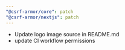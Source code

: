 ```yaml
---
"@csrf-armor/core": patch
"@csrf-armor/nextjs": patch
---
```


- Update logo image source in README.md
- update CI workflow permissions